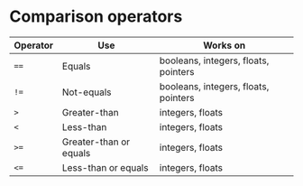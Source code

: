 # Comparison operators

| Operator | Use | Works on |
| --- | --- | --- |
| `==` | Equals | booleans, integers, floats, pointers |
| `!=` | Not-equals | booleans, integers, floats, pointers |
| `>`  | Greater-than | integers, floats |
| `<`  | Less-than | integers, floats |
| `>=` | Greater-than or equals | integers, floats |
| `<=` | Less-than or equals | integers, floats |

